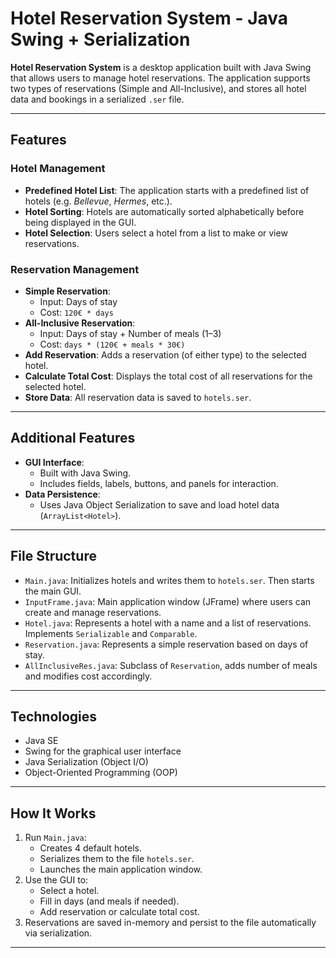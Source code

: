 # Hotel Reservation System - Java Swing + Serialization

**Hotel Reservation System** is a desktop application built with Java Swing that allows users to manage hotel reservations. The application supports two types of reservations (Simple and All-Inclusive), and stores all hotel data and bookings in a serialized `.ser` file.

---

##  Features

###  Hotel Management
- **Predefined Hotel List**: The application starts with a predefined list of hotels (e.g. *Bellevue*, *Hermes*, etc.).
- **Hotel Sorting**: Hotels are automatically sorted alphabetically before being displayed in the GUI.
- **Hotel Selection**: Users select a hotel from a list to make or view reservations.
  
###  Reservation Management
- **Simple Reservation**:
  - Input: Days of stay
  - Cost: `120€ * days`
- **All-Inclusive Reservation**:
  - Input: Days of stay + Number of meals (1–3)
  - Cost: `days * (120€ + meals * 30€)`
- **Add Reservation**: Adds a reservation (of either type) to the selected hotel.
- **Calculate Total Cost**: Displays the total cost of all reservations for the selected hotel.
- **Store Data**: All reservation data is saved to `hotels.ser`.

---

##  Additional Features

- **GUI Interface**:
  - Built with Java Swing.
  - Includes fields, labels, buttons, and panels for interaction.
- **Data Persistence**:
  - Uses Java Object Serialization to save and load hotel data (`ArrayList<Hotel>`).

---

##  File Structure

- `Main.java`: Initializes hotels and writes them to `hotels.ser`. Then starts the main GUI.
- `InputFrame.java`: Main application window (JFrame) where users can create and manage reservations.
- `Hotel.java`: Represents a hotel with a name and a list of reservations. Implements `Serializable` and `Comparable`.
- `Reservation.java`: Represents a simple reservation based on days of stay.
- `AllInclusiveRes.java`: Subclass of `Reservation`, adds number of meals and modifies cost accordingly.

---

##  Technologies

- Java SE
- Swing for the graphical user interface
- Java Serialization (Object I/O)
- Object-Oriented Programming (OOP)

---

## How It Works

1. Run `Main.java`:
   - Creates 4 default hotels.
   - Serializes them to the file `hotels.ser`.
   - Launches the main application window.
2. Use the GUI to:
   - Select a hotel.
   - Fill in days (and meals if needed).
   - Add reservation or calculate total cost.
3. Reservations are saved in-memory and persist to the file automatically via serialization.

---
